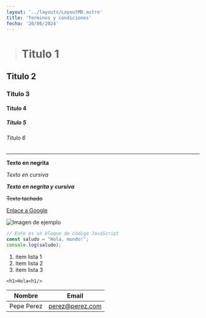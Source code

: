 ```yaml
---
layout: '../layouts/LayoutMD.astro'
title: 'Terminos y condiciones'
fecha: '20/06/2024'
---
```


># Titulo 1
## Titulo 2
### Titulo 3
#### Titulo 4
##### Titulo 5
###### Titulo 6

---

**Texto en negrita**

*Texto en cursiva*

***Texto en negrita y cursiva***

~~Texto tachado~~

[Enlace a Google](https://www.google.com)

![Imagen de ejemplo](https://via.placeholder.com/150)

```javascript
// Este es un bloque de código JavaScript
const saludo = "Hola, mundo!";
console.log(saludo);
```
1. item lista 1
1. item lista 2
1. item lista 3

`<h1>Hola<h1/>` 

| Nombre | Email |
| --  | ----- |
| Pepe Perez | perez@perez.com

